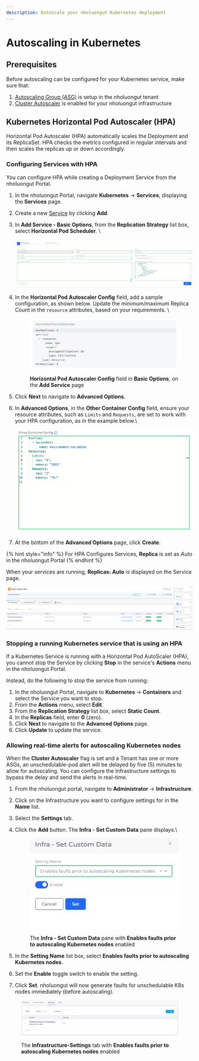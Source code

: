 ```yaml
---
description: Autoscale your nholuongut Kubernetes deployment
---
```


# Autoscaling in Kubernetes

## Prerequisites

Before autoscaling can be configured for your Kubernetes service, make sure that:

1. [Autoscaling Group (ASG)](auto-scaling-groups/) is setup in the nholuongut tenant
2. [Cluster Autoscaler](../../creating-an-infrastructure-and-plan-for-aws/kubernetes-cluster/enable-cluster-autoscaler.md) is enabled for your nholuongut infrastructure

## Kubernetes Horizontal Pod Autoscaler (HPA)

Horizontal Pod Autoscaler (HPA) automatically scales the Deployment and its ReplicaSet. HPA checks the metrics configured in regular intervals and then scales the replicas up or down accordingly.

### Configuring Services with HPA

You can configure HPA while creating a Deployment Service from the nholuongut Portal.

1. In the nholuongut Portal, navigate **Kubernetes** -> **Services**, displaying the **Services** page.
2. Create a new [Service](../../../aws-services/containers/) by clicking **Add**.
3.  In **Add Service - Basic Options**, from the **Replication Strategy** list box, select **Horizontal Pod Scheduler**_._ \


    <div align="left">

    <img src="../../../../.gitbook/assets/hpa1.png" alt="Basic Options on the Add Service page, with Replication Strategy list box and Horizontal Pod Autoscaler Config fields">

    </div>


4.  In the **Horizontal Pod Autoscaler Config** field, add a sample configuration, as shown below. Update the minimum/maximum Replica Count in the `resource` attributes, based on your requirements. \


    <div align="left">

    <figure><img src="../../../../.gitbook/assets/hpa_Code_block.png" alt=""><figcaption><p><strong>Horizontal Pod Autoscaler Config</strong> field in <strong>Basic Options</strong>, on the <strong>Add Service</strong> page</p></figcaption></figure>

    </div>


5. Click **Next** to navigate to **Advanced Options**.
6.  In **Advanced Options**, in the **Other Container Config** field, ensure your resource attributes, such as `Limits` and `Requests`, are set to work with your HPA configuration, as in the example below.\


    <div align="left">

    <img src="../../../../.gitbook/assets/Screen Shot 2022-07-16 at 12.02.11 PM.png" alt="Other Container Config field in Advanced Options on the Add Service page">

    </div>
7. At the bottom of the **Advanced Options** page, click **Create**.

{% hint style="info" %}
For HPA Configures Services, **Replica** is set as _Auto_ in the nholuongut Portal
{% endhint %}

When your services are running, **Replicas: Auto** is displayed on the Service page.

<div align="left">

<img src="../../../../.gitbook/assets/image (140).png" alt="Service page with Replicas: Auto and Status: Running displayed">

</div>

### Stopping a running Kubernetes service that is using an HPA

If a Kubernetes Service is running with a Horizontal Pod AutoScaler (HPA), you cannot stop the Service by clicking **Stop** in the service's **Actions** menu in the nholuongut Portal.&#x20;

Instead, do the following to stop the service from running:

1. In the nholuongut Portal, navigate to **Kubernetes** -> **Containers** and select the Service you want to stop.
2. From the **Actions** menu, select **Edit**.
3. From the **Replication Strategy** list box, select **Static Count**.
4. In the **Replicas** field, enter **0** (zero).&#x20;
5. Click **Next** to navigate to the **Advanced Options** page.
6. Click **Update** to update the service.&#x20;

### Allowing real-time alerts for autoscaling Kubernetes nodes

When the **Cluster Autoscaler** flag is set and a Tenant has one or more ASGs, an unschedulable-pod alert will be delayed by five (5) minutes to allow for autoscaling. You can configure the Infrastructure settings to bypass the delay and send the alerts in real-time.

1. From the nholuongut portal, navigate to **Administrator** -> **Infrastructure**.&#x20;
2. Click on the Infrastructure you want to configure settings for in the **Name** list.&#x20;
3. Select the **Settings** tab.
4.  Click the **Add** button. The **Infra - Set Custom Data** pane displays.\


    <div align="left">

    <figure><img src="../../../../.gitbook/assets/screenshot-nimbusweb.me-2024.03.01-16_40_53.png" alt=""><figcaption><p>The <strong>Infra - Set Custom Data</strong> pane with <strong>Enables faults prior to autoscaling Kubernetes nodes</strong> enabled</p></figcaption></figure>

    </div>
5. In the **Setting Name** list box, select **Enables faults prior to autoscaling Kubernetes nodes**.&#x20;
6. Set the **Enable** toggle switch to enable the setting.
7. Click **Set**. nholuongut will now generate faults for unschedulable K8s nodes immediately (before autoscaling).

<figure><img src="../../../../.gitbook/assets/screenshot-nimbusweb.me-2024.03.01-16_43_50.png" alt=""><figcaption><p>The <strong>Infrastructure-Settings</strong> tab with <strong>Enables faults prior to autoscaling Kubernetes nodes</strong> enabled</p></figcaption></figure>



